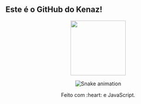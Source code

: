 ## Este é o GitHub do Kenaz!


<div align="center">
  <a href="https://github.com/Kenazfs">
    <img height="150em" src="https://github-readme-stats.vercel.app/api?username=Kenazfs&count_private=true&include_all_commits=true&show_icons=true&theme=dracula&hide_border=false&show_owner=true"/>
    
  </a>
</div>


<div align="center">

  ![Snake animation](https://github.com/danielbped/danielbped/blob/output/github-contribution-grid-snake.svg)
  
</div>

<div align="center">
  <p>Feito com :heart: e JavaScript.</p>
</div>
